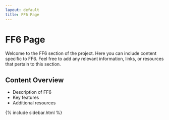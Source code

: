 ```yaml
---
layout: default
title: FF6 Page
---
```


# FF6 Page

Welcome to the FF6 section of the project. Here you can include content specific to FF6. Feel free to add any relevant information, links, or resources that pertain to this section.

## Content Overview

- Description of FF6
- Key features
- Additional resources

{% include sidebar.html %}
